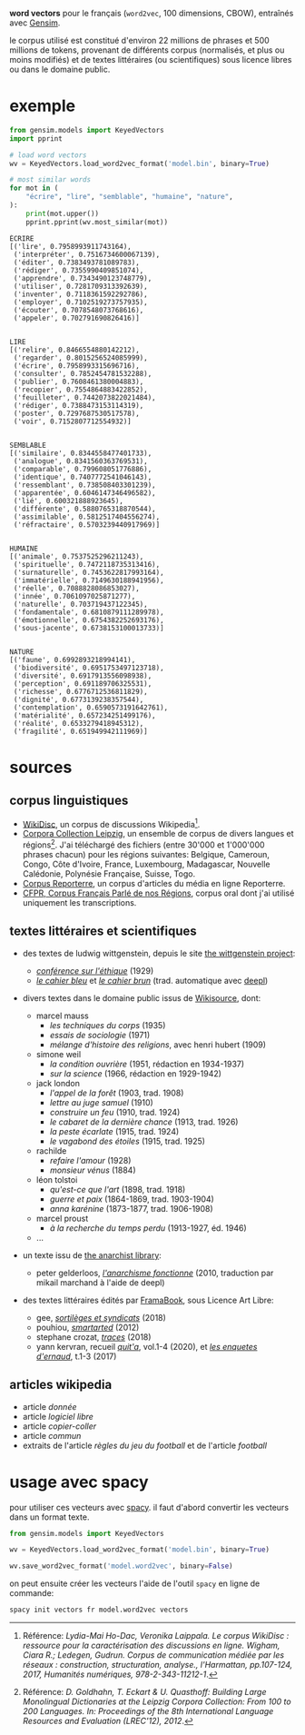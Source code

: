 __word vectors__ pour le français (`word2vec`, 100 dimensions, CBOW), entraînés avec [Gensim](https://radimrehurek.com/gensim/).

le corpus utilisé est constitué d'environ 22 millions de phrases et 500 millions de tokens, provenant de différents corpus (normalisés, et plus ou moins modifiés) et de textes littéraires (ou scientifiques) sous licence libres ou dans le domaine public.

exemple
=======

```python
from gensim.models import KeyedVectors
import pprint

# load word vectors
wv = KeyedVectors.load_word2vec_format('model.bin', binary=True)

# most similar words
for mot in (
    "écrire", "lire", "semblable", "humaine", "nature",
):
    print(mot.upper())
    pprint.pprint(wv.most_similar(mot))
```

```
ÉCRIRE
[('lire', 0.7958993911743164),
 ('interpréter', 0.7516734600067139),
 ('éditer', 0.7383493781089783),
 ('rédiger', 0.7355990409851074),
 ('apprendre', 0.7343490123748779),
 ('utiliser', 0.7281709313392639),
 ('inventer', 0.7118361592292786),
 ('employer', 0.7102519273757935),
 ('écouter', 0.7078548073768616),
 ('appeler', 0.702791690826416)]


LIRE
[('relire', 0.8466554880142212),
 ('regarder', 0.8015256524085999),
 ('écrire', 0.7958993315696716),
 ('consulter', 0.7852454781532288),
 ('publier', 0.7608461380004883),
 ('recopier', 0.7554864883422852),
 ('feuilleter', 0.7442073822021484),
 ('rédiger', 0.7388473153114319),
 ('poster', 0.7297687530517578),
 ('voir', 0.7152807712554932)]


SEMBLABLE
[('similaire', 0.8344558477401733),
 ('analogue', 0.8341560363769531),
 ('comparable', 0.799608051776886),
 ('identique', 0.7407772541046143),
 ('ressemblant', 0.738508403301239),
 ('apparentée', 0.6046147346496582),
 ('lié', 0.600321888923645),
 ('différente', 0.5880765318870544),
 ('assimilable', 0.5812517404556274),
 ('réfractaire', 0.5703239440917969)]


HUMAINE
[('animale', 0.7537525296211243),
 ('spirituelle', 0.7472118735313416),
 ('surnaturelle', 0.7453622817993164),
 ('immatérielle', 0.7149630188941956),
 ('réelle', 0.7088828086853027),
 ('innée', 0.7061097025871277),
 ('naturelle', 0.703719437122345),
 ('fondamentale', 0.6810879111289978),
 ('émotionnelle', 0.6754382252693176),
 ('sous-jacente', 0.6738153100013733)]


NATURE
[('faune', 0.6992893218994141),
 ('biodiversité', 0.6951753497123718),
 ('diversité', 0.6917913556098938),
 ('perception', 0.691189706325531),
 ('richesse', 0.6776712536811829),
 ('dignité', 0.6773139238357544),
 ('contemplation', 0.6590573191642761),
 ('matérialité', 0.657234251499176),
 ('réalité', 0.6533279418945312),
 ('fragilité', 0.651949942111969)]
```

sources
=======

corpus linguistiques
--------------------

- [WikiDisc](https://www.ortolang.fr/market/corpora/wikidisc), un corpus de discussions Wikipedia[^1].
- [Corpora Collection Leipzig](https://wortschatz.uni-leipzig.de/en/download/French), un ensemble de corpus de divers langues et régions[^2]. J'ai téléchargé des fichiers (entre 30'000 et 1'000'000 phrases chacun) pour les régions suivantes: Belgique, Cameroun, Congo, Côte d'Ivoire, France, Luxembourg, Madagascar, Nouvelle Calédonie, Polynésie Française, Suisse, Togo.
- [Corpus Reporterre](https://www.ortolang.fr/market/corpora/corpus-reporterre), un corpus d'articles du média en ligne Reporterre.
- [CFPR, Corpus Français Parlé de nos Régions](https://cfpr.huma-num.fr/), corpus oral dont j'ai utilisé uniquement les transcriptions.

[^1]: Référence: _Lydia-Mai Ho-Dac, Veronika Laippala. Le corpus WikiDisc : ressource pour la caractérisation des discussions en ligne. Wigham, Ciara R.; Ledegen, Gudrun. Corpus de communication médiée par les réseaux : construction, structuration, analyse., l'Harmattan, pp.107-124, 2017, Humanités numériques, 978-2-343-11212-1_. 

[^2]: Référence: _D. Goldhahn, T. Eckart & U. Quasthoff: Building Large Monolingual Dictionaries at the Leipzig Corpora Collection: From 100 to 200 Languages. In: Proceedings of the 8th International Language Resources and Evaluation (LREC'12), 2012_.

textes littéraires et scientifiques
-----------------------------------

- des textes de ludwig wittgenstein, depuis le site [the wittgenstein project](https://www.wittgensteinproject.org/w/index.php?title=Main_Page):
    - [_conférence sur l'éthique_](https://www.wittgensteinproject.org/w/index.php/Une_conf%C3%A9rence_sur_l%E2%80%99Ethique) (1929)
    - [_le cahier bleu_](https://www.wittgensteinproject.org/w/index.php/Blue_Book) et [_le cahier brun_](https://wittgensteinproject.org/w/index.php/Brown_Book) (trad. automatique avec [deepl](https://www.deepl.com/en/translator))

- divers textes dans le domaine public issus de [Wikisource](https://fr.wikisource.org/wiki/Wikisource:Accueil), dont:
    - marcel mauss
        - _les techniques du corps_ (1935)
        - _essais de sociologie_ (1971)
        - _mélange d'histoire des religions_, avec henri hubert (1909)
    - simone weil
        - _la condition ouvrière_ (1951, rédaction en 1934-1937)
        - _sur la science_ (1966, rédaction en 1929-1942)
    - jack london
        - _l'appel de la forêt_ (1903, trad. 1908)
        - _lettre au juge samuel_ (1910)
        - _construire un feu_ (1910, trad. 1924)
        - _le cabaret de la dernière chance_ (1913, trad. 1926)
        - _la peste écarlate_ (1915, trad. 1924)
        - _le vagabond des étoiles_ (1915, trad. 1925)
    - rachilde
        - _refaire l'amour_ (1928)
        - _monsieur vénus_ (1884)
    - léon tolstoi
        - _qu'est-ce que l'art_ (1898, trad. 1918)
        - _guerre et paix_ (1864-1869, trad. 1903-1904)
        - _anna karénine_ (1873-1877, trad. 1906-1908)
    - marcel proust
        - _à la recherche du temps perdu_ (1913-1927, éd. 1946)
    - ...

- un texte issu de [the anarchist library](https://www.google.com/search?q=the%20anarchist%20library):
    - peter gelderloos, [_l'anarchisme fonctionne_](https://fr.anarchistlibraries.net/library/peter-gelderloos-anarchie-fonctionne) (2010, traduction par mikail marchand à l'aide de deepl)

- des textes littéraires édités par [FramaBook](https://archives.framabook.org/category/romans/index.html), sous Licence Art Libre:
    - gee, [_sortilèges et syndicats_](https://archives.framabook.org/working-class-heroic-fantasy/index.html) (2018)
    - pouhiou, [_smartarted_](https://archives.framabook.org/smartarded-le-cycle-des-noenautes-ii/index.html) (2012)
    - stephane crozat, [_traces_](https://archives.framabook.org/traces/index.html) (2018)
    - yann kervran, recueil [_quit'a_](https://archives.framabook.org/qita_01/index.html), vol.1-4 (2020), et [_les enquetes d'ernaud_](https://archives.framabook.org/la-nef-des-loups/index.html), t.1-3 (2017)

articles wikipedia
------------------

- article _donnée_
- article _logiciel libre_
- article _copier-coller_
- article _commun_
- extraits de l'article _règles du jeu du football_ et de l'article _football_

usage avec spacy
================

pour utiliser ces vecteurs avec [spacy](https://spacy.io/). il faut d'abord convertir les vecteurs dans un format texte.

```python
from gensim.models import KeyedVectors

wv = KeyedVectors.load_word2vec_format('model.bin', binary=True)

wv.save_word2vec_format('model.word2vec', binary=False)
```

on peut ensuite créer les vecteurs l'aide de l'outil `spacy` en ligne de commande:

```bash
spacy init vectors fr model.word2vec vectors
```
